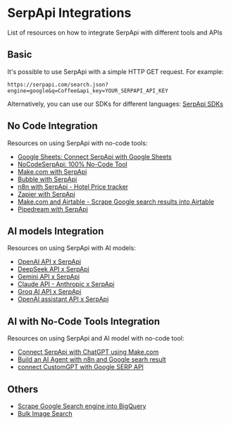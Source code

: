 # SerpApi Integrations
List of resources on how to integrate SerpApi with different tools and APIs

## Basic
It's possible to use SerpApi with a simple HTTP GET request. For example:

```
https://serpapi.com/search.json?engine=google&q=Coffee&api_key=YOUR_SERPAPI_API_KEY
```

Alternatively, you can use our SDKs for different languages: [SerpApi SDKs](https://serpapi.com/integrations)

## No Code Integration
Resources on using SerpApi with no-code tools:

- [Google Sheets: Connect SerpApi with Google Sheets](https://serpapi.com/blog/connect-serp-api-with-google-sheet-no-code/)
- [NoCodeSerpApi: 100% No-Code Tool](https://nocodeserpapi.com/)
- [Make.com with SerpApi](https://serpapi.com/blog/announcing-serpapis-make-app/)
- [Bubble with SerpApi](https://serpapi.com/blog/introducing-serpapis-bubble-plugin/)
- [n8n with SerpApi - Hotel Price tracker](https://serpapi.com/blog/making-a-hotel-price-tracker-with-google-hotels-and-n8n/)
- [Zapier with SerpApi](https://serpapi.com/blog/adding-serpapi-to-a-zap-in-zapier/)
- [Make.com and Airtable - Scrape Google search results into Airtable](https://serpapi.com/blog/how-to-scrape-google-results-into-airtable/)
- [Pipedream with SerpApi](https://pipedream.com/apps/serpapi)


## AI models Integration
Resources on using SerpApi with AI models:

- [OpenAI API x SerpApi](https://serpapi.com/blog/connect-openai-with-external-apis-with-function-calling/)
- [DeepSeek API x SerpApi](https://serpapi.com/blog/connect-deepseek-api-with-the-internet-google-search-and-more/)
- [Gemini API x SerpApi](https://serpapi.com/blog/access-real-time-data-with-gemini-api-using-function-calling/)
- [Claude API - Anthropic x SerpApi](https://serpapi.com/blog/connecting-claude-ai-to-the-internet-using-function-calling/)
- [Groq AI API x SerpApi](https://serpapi.com/blog/connect-groq-ai-to-the-internet/)
- [OpenAI assistant API x SerpApi](https://serpapi.com/blog/connect-assistant-api-to-the-internet-openai-x-google/)

## AI with No-Code Tools Integration
Resources on using SerpApi and AI model with no-code tool:

- [Connect SerpApi with ChatGPT using Make.com](https://serpapi.com/blog/no-code-guide-to-connect-serpapi-with-chatgpt/)
- [Build an AI Agent with n8n and Google searh result](https://serpapi.com/blog/how-to-build-an-ai-agent-with-n8n-and-live-google-search-data/)
- [connect CustomGPT with Google SERP API](https://serpapi.com/blog/how-to-connect-chatgpt-to-the-internet/)

## Others

- [Scrape Google Search engine into BigQuery](https://serpapi.com/blog/scrape-google-search-engine-data-into-bigquery/)
- [Bulk Image Search](https://bulkimagesearch.com/)
